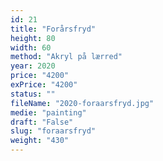 ```yaml
---
id: 21
title: "Forårsfryd"
height: 80
width: 60
method: "Akryl på lærred"
year: 2020
price: "4200"
exPrice: "4200"
status: ""
fileName: "2020-foraarsfryd.jpg"
medie: "painting"
draft: "False"
slug: "foraarsfryd"
weight: "430"
---
```

